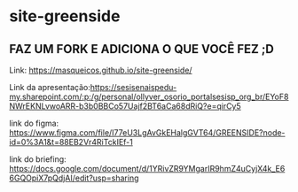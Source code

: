 # site-greenside

## FAZ UM FORK E ADICIONA O QUE VOCÊ FEZ ;D

Link: https://masqueicos.github.io/site-greenside/

Link da apresentação:https://sesisenaispedu-my.sharepoint.com/:p:/g/personal/ollyver_osorio_portalsesisp_org_br/EYoF8NWrEKNLvwoARR-b3b0BBCo57Uajf2BT6aCa68dRiQ?e=qirCy5

link do figma: https://www.figma.com/file/I77eU3LgAvGkEHalgGVT64/GREENSIDE?node-id=0%3A1&t=88EB2Vr4RiTckIEf-1

link do briefing: https://docs.google.com/document/d/1YRivZR9YMgarIR9hmZ4uCyjX4k_E66GQOpiX7pQdjAI/edit?usp=sharing
